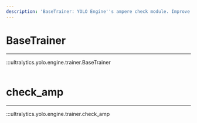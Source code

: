 ```yaml
---
description: 'BaseTrainer: YOLO Engine''s ampere check module. Improve YOLO training and detection. Get high-accuracy results with less power consumption.'
---
```


# BaseTrainer
---
:::ultralytics.yolo.engine.trainer.BaseTrainer
<br><br>

# check_amp
---
:::ultralytics.yolo.engine.trainer.check_amp
<br><br>
